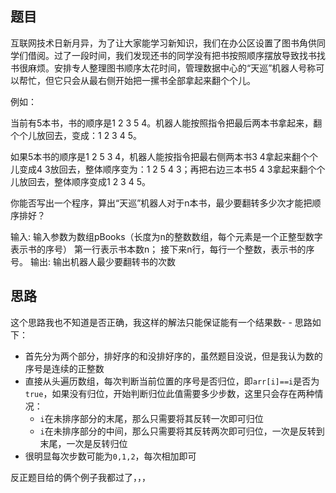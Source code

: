 ## 题目
互联网技术日新月异，为了让大家能学习新知识，我们在办公区设置了图书角供同学们借阅。过了一段时间，我们发现还书的同学没有把书按照顺序摆放导致找书找书很麻烦。安排专人整理图书顺序太花时间，管理数据中心的“天巡”机器人号称可以帮忙，但它只会从最右侧开始把一摞书全部拿起来翻个个儿。

例如：

当前有5本书，书的顺序是1 2 3 5 4。机器人能按照指令把最后两本书拿起来，翻个个儿放回去，变成：1 2 3 4 5。

如果5本书的顺序是1 2 5 3 4，机器人能按指令把最右侧两本书3 4拿起来翻个个儿变成4 3放回去，整体顺序变为：1 2 5 4 3；再把右边三本书5 4 3拿起来翻个个儿放回去，整体顺序变成1 2 3 4 5。

你能否写出一个程序，算出“天巡”机器人对于n本书，最少要翻转多少次才能把顺序排好？

输入:
输入参数为数组pBooks（长度为n的整数数组，每个元素是一个正整型数字表示书的序号）
第一行表示书本数n；
接下来n行，每行一个整数，表示书的序号。
输出:
输出机器人最少要翻转书的次数

## 思路
这个思路我也不知道是否正确，我这样的解法只能保证能有一个结果数- -
思路如下：
- 首先分为两个部分，排好序的和没排好序的，虽然题目没说，但是我认为数的序号是连续的正整数
- 直接从头遍历数组，每次判断当前位置的序号是否归位，即`arr[i]==i`是否为`true`，如果没有归位，开始判断归位此值需要多少步数，这里只会存在两种情况：
  - `i`在未排序部分的末尾，那么只需要将其反转一次即可归位
  - `i`在未排序部分的中间，那么只需要将其反转两次即可归位，一次是反转到末尾，一次是反转归位
- 很明显每次步数可能为`0,1,2`，每次相加即可

反正题目给的俩个例子我都过了，，，